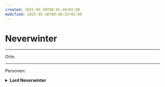 ```yaml
---
created: 2025-05-30T00:01:49+02:00
modified: 2025-05-30T00:48:33+02:00
---
```


# Neverwinter

* * *

Orte:


* * *

Personen:
<details><summary><strong>Lord Neverwinter</strong></summary>wir haben in Session 5 einen versiegelten Brief für ihn von Anders erhalten.</details>
